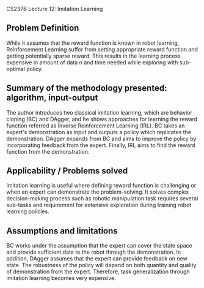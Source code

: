CS237B Lecture 12: Imitation Learning

## Problem Definition
While it assumes that the reward function is known in robot learning, Reinforcement Learning suffer from setting appropriate reward function and getting potentially sparse reward. This results in the learning process expensive in amount of data n and time needed while exploring with sub-optimal policy.
## Summary of the methodology presented: algorithm, input-output
The author introduces two classical imitation learning, which are behavior cloning (BC) and DAgger, and he shows approaches for learning the reward function referred as Inverse Reinforcement Learning (IRL).  BC takes an expert's demonstration as input and outputs a policy which replicates the demonstration. DAgger expands from BC and aims to improve the policy by incorporating feedback from the expert. Finally, IRL aims to find the reward function from the demonstration.
## Applicability / Problems solved
Imitation learning is useful where defining reward function is challenging or when an expert can demonstrate the problem-solving. It solves complex decision-making process such as robotic manipulation task requires several sub-tasks and requirement for extensive exploration during training robot learning policies.
## Assumptions and limitations

BC works under the assumption that the expert can cover the state space and provide sufficient data to the robot through the demonstration. In addition, DAgger assumes that the expert can provide feedback on new state. The robustness of the policy will depend on both quantity and quality of demonstration from the expert. Therefore, task generalization through imitation learning becomes very expensive. 